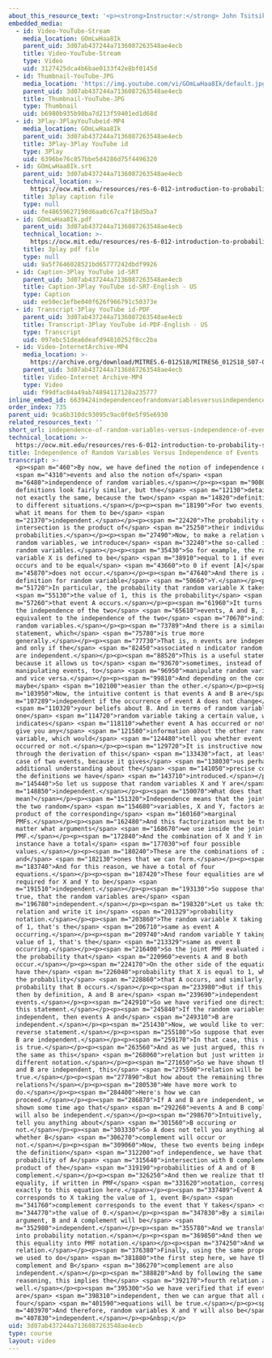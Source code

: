 ```yaml
---
about_this_resource_text: '<p><strong>Instructor:</strong> John Tsitsiklis</p>'
embedded_media:
  - id: Video-YouTube-Stream
    media_location: GOmLwHaa8Ik
    parent_uid: 3d07ab437244a7136087263548ae4ecb
    title: Video-YouTube-Stream
    type: Video
    uid: 3127425dca4b6bae0133f42e8bf0145d
  - id: Thumbnail-YouTube-JPG
    media_location: 'https://img.youtube.com/vi/GOmLwHaa8Ik/default.jpg'
    parent_uid: 3d07ab437244a7136087263548ae4ecb
    title: Thumbnail-YouTube-JPG
    type: Thumbnail
    uid: b6980b935b98ba7d213f59401ed1d68d
  - id: 3Play-3PlayYouTubeid-MP4
    media_location: GOmLwHaa8Ik
    parent_uid: 3d07ab437244a7136087263548ae4ecb
    title: 3Play-3Play YouTube id
    type: 3Play
    uid: 6396be76c857bbe5d4286d75f4496320
  - id: GOmLwHaa8Ik.srt
    parent_uid: 3d07ab437244a7136087263548ae4ecb
    technical_location: >-
      https://ocw.mit.edu/resources/res-6-012-introduction-to-probability-spring-2018/part-i-the-fundamentals/independence-of-random-variables-versus-independence-of-events/GOmLwHaa8Ik.srt
    title: 3play caption file
    type: null
    uid: fe48659627198d6aa0c67ca7f18d5ba7
  - id: GOmLwHaa8Ik.pdf
    parent_uid: 3d07ab437244a7136087263548ae4ecb
    technical_location: >-
      https://ocw.mit.edu/resources/res-6-012-introduction-to-probability-spring-2018/part-i-the-fundamentals/independence-of-random-variables-versus-independence-of-events/GOmLwHaa8Ik.pdf
    title: 3play pdf file
    type: null
    uid: 9a5f7646028521bd65777242dbdf9926
  - id: Caption-3Play YouTube id-SRT
    parent_uid: 3d07ab437244a7136087263548ae4ecb
    title: Caption-3Play YouTube id-SRT-English - US
    type: Caption
    uid: ee50ec1efbe040f626f966791c50373e
  - id: Transcript-3Play YouTube id-PDF
    parent_uid: 3d07ab437244a7136087263548ae4ecb
    title: Transcript-3Play YouTube id-PDF-English - US
    type: Transcript
    uid: 097ebc51dea6deafd94810252f8cc2ba
  - id: Video-InternetArchive-MP4
    media_location: >-
      https://archive.org/download/MITRES.6-012S18/MITRES6_012S18_S07-03_300k.mp4
    parent_uid: 3d07ab437244a7136087263548ae4ecb
    title: Video-Internet Archive-MP4
    type: Video
    uid: f99dfac04a49ab74894117128a235777
inline_embed_id: 6639424independenceofrandomvariablesversusindependenceofevents75316308
order_index: 735
parent_uid: 9ca6b310dc93095c9ac0f0e5f95e6930
related_resources_text: ''
short_url: independence-of-random-variables-versus-independence-of-events
technical_location: >-
  https://ocw.mit.edu/resources/res-6-012-introduction-to-probability-spring-2018/part-i-the-fundamentals/independence-of-random-variables-versus-independence-of-events
title: Independence of Random Variables Versus Independence of Events
transcript: >-
  <p><span m="460">By now, we have defined the notion of independence of</span>
  <span m="4310">events and also the notion of</span> <span
  m="6480">independence of random variables.</span></p><p><span m="9080">The two
  definitions look fairly similar, but the</span> <span m="12130">details are
  not exactly the same, because the two</span> <span m="14820">definitions refer
  to different situations.</span></p><p><span m="18190">For two events, we know
  what it means for them to be</span> <span
  m="21370">independent.</span></p><p><span m="22420">The probability of their
  intersection is the product of</span> <span m="25250">their individual
  probabilities.</span></p><p><span m="27490">Now, to make a relation with
  random variables, we introduce</span> <span m="32240">the so-called indicator
  random variables.</span></p><p><span m="35430">So for example, the random
  variable X is defined to be</span> <span m="38910">equal to 1 if event A
  occurs and to be equal</span> <span m="43660">to 0 if event [A]</span> <span
  m="45870">does not occur.</span></p><p><span m="47640">And there is a similar
  definition for random variable</span> <span m="50660">Y.</span></p><p><span
  m="51720">In particular, the probability that random variable X takes</span>
  <span m="55130">the value of 1, this is the probability</span> <span
  m="57260">that event A occurs.</span></p><p><span m="61960">It turns out that
  the independence of the two</span> <span m="65610">events, A and B, is
  equivalent to the independence of the two</span> <span m="70670">indicator
  random variables.</span></p><p><span m="73789">And there is a similar
  statement, which</span> <span m="75780">is true more
  generally.</span></p><p><span m="77730">That is, n events are independent if
  and only if the</span> <span m="82450">associated n indicator random variables
  are independent.</span></p><p><span m="88520">This is a useful statement,
  because it allows us to</span> <span m="93670">sometimes, instead of
  manipulating events, to</span> <span m="96950">manipulate random variables,
  and vice versa.</span></p><p><span m="99810">And depending on the context, one
  maybe</span> <span m="102100">easier than the other.</span></p><p><span
  m="103950">Now, the intuitive content is that events A and B are</span> <span
  m="107289">independent if the occurrence of event A does not change</span>
  <span m="110320">your beliefs about B. And in terms of random variables,
  one</span> <span m="114720">random variable taking a certain value, which
  indicates</span> <span m="118110">whether event A has occurred or not does not
  give you any</span> <span m="121580">information about the other random
  variable, which would</span> <span m="124480">tell you whether event B has
  occurred or not.</span></p><p><span m="129720">It is instructive now to go
  through the derivation of this</span> <span m="133430">fact, at least for the
  case of two events, because it gives</span> <span m="138030">us perhaps some
  additional understanding about the</span> <span m="141050">precise content of
  the definitions we have</span> <span m="143710">introduced.</span></p><p><span
  m="145440">So let us suppose that random variables X and Y are</span> <span
  m="148850">independent.</span></p><p><span m="150070">What does that
  mean?</span></p><p><span m="151320">Independence means that the joint PMF of
  the two random</span> <span m="154680">variables, X and Y, factors as a
  product of the corresponding</span> <span m="160160">marginal
  PMFs.</span></p><p><span m="162480">And this factorization must be true no
  matter what arguments</span> <span m="168670">we use inside the joint
  PMF.</span></p><p><span m="172840">And the combination of X and Y in this
  instance have a total</span> <span m="177030">of four possible
  values.</span></p><p><span m="180240">These are the combinations of zeroes
  and</span> <span m="182130">ones that we can form.</span></p><p><span
  m="183740">And for this reason, we have a total of four
  equations.</span></p><p><span m="187420">These four equalities are what is
  required for X and Y to be</span> <span
  m="191510">independent.</span></p><p><span m="193130">So suppose that this is
  true, that the random variables are</span> <span
  m="196780">independent.</span></p><p><span m="198320">Let us take this first
  relation and write it in</span> <span m="201329">probability
  notation.</span></p><p><span m="203860">The random variable X taking the value
  of 1, that's the</span> <span m="206710">same as event A
  occurring.</span></p><p><span m="209740">And random variable Y taking the
  value of 1, that's the</span> <span m="213329">same as event B
  occurring.</span></p><p><span m="216400">So the joint PMF evaluated at 1, 1 is
  the probability that</span> <span m="220960">events A and B both
  occur.</span></p><p><span m="224170">On the other side of the equation, we
  have the</span> <span m="226040">probability that X is equal to 1, which is
  the probability</span> <span m="228860">that A occurs, and similarly, the
  probability that B occurs.</span></p><p><span m="233980">But if this is true,
  then by definition, A and B are</span> <span m="239690">independent
  events.</span></p><p><span m="242910">So we have verified one direction of
  this statement.</span></p><p><span m="245840">If the random variables are
  independent, then events A and</span> <span m="249310">B are
  independent.</span></p><p><span m="251430">Now, we would like to verify the
  reverse statement.</span></p><p><span m="255180">So suppose that events A and
  B are independent.</span></p><p><span m="259170">In that case, this relation
  is true.</span></p><p><span m="263560">And as we just argued, this relation is
  the same as this</span> <span m="268060">relation but just written in
  different notation.</span></p><p><span m="271650">So we have shown that if A
  and B are independent, this</span> <span m="275500">relation will be
  true.</span></p><p><span m="277890">But how about the remaining three
  relations?</span></p><p><span m="280530">We have more work to
  do.</span></p><p><span m="284400">Here's how we can
  proceed.</span></p><p><span m="286870">If A and B are independent, we have
  shown some time ago that</span> <span m="292260">events A and B complement
  will also be independent.</span></p><p><span m="298670">Intuitively, A doesn't
  tell you anything about</span> <span m="301560">B occuring or
  not.</span></p><p><span m="303330">So A does not tell you anything about
  whether B</span> <span m="306270">complement will occur or
  not.</span></p><p><span m="309060">Now, these two events being independent, by
  the definition</span> <span m="312200">of independence, we have that the
  probability of A</span> <span m="315640">intersection with B complement is the
  product of the</span> <span m="319190">probabilities of A and of B
  complement.</span></p><p><span m="326250">And then we realize that this
  equality, if written in PMF</span> <span m="331620">notation, corresponds
  exactly to this equation here.</span></p><p><span m="337409">Event A
  corresponds to X taking the value of 1, event B</span> <span
  m="341760">complement corresponds to the event that Y takes</span> <span
  m="344770">the value of 0.</span></p><p><span m="347830">By a similar
  argument, B and A complement will be</span> <span
  m="352980">independent.</span></p><p><span m="355780">And we translate that
  into probability notation.</span></p><p><span m="369850">And then we translate
  this equality into PMF notation.</span></p><p><span m="374250">And we get this
  relation.</span></p><p><span m="376380">Finally, using the same property that
  we used to do</span> <span m="381880">the first step here, we have that A
  complement and B</span> <span m="386270">complement are also
  independent.</span></p><p><span m="388820">And by following the same line of
  reasoning, this implies the</span> <span m="392170">fourth relation as
  well.</span></p><p><span m="395300">So we have verified that if events A and B
  are</span> <span m="398310">independent, then we can argue that all of these
  four</span> <span m="401590">equations will be true.</span></p><p><span
  m="403970">And therefore, random variables X and Y will also be</span> <span
  m="407830">independent.</span></p><p>&nbsp;</p>
uid: 3d07ab437244a7136087263548ae4ecb
type: course
layout: video
---
```

